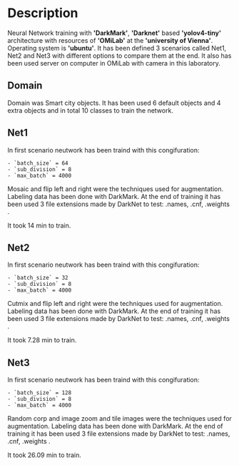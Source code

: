 # Description

Neural Network training with **'DarkMark'**, **'Darknet'** based **'yolov4-tiny'** architecture with resources of **'OMiLab'** at the **'university of Vienna'**. Operating system is **'ubuntu'**. It has been defined 3 scenarios called Net1, Net2 and Net3 with different options to compare them at the end.
It also has been used server on computer in OMiLab with camera in this laboratory.

## Domain

Domain was Smart city objects. It has been used 6 default objects and 4 extra objects and in total 10 classes to train the network.

## Net1

In first scenario neutwork has been traind with this congifuration:

    - `batch_size` = 64
    - `sub_division` = 8
    - `max_batch` = 4000

Mosaic and flip left and right were the techniques used for augmentation.
Labeling data has been done with DarkMark. At the end of training it has been used 3 file extensions made by DarkNet to test: .names, .cnf, .weights .

It took 14 min to train.

## Net2

In first scenario neutwork has been traind with this congifuration:

    - `batch_size` = 32
    - `sub_division` = 8
    - `max_batch` = 4000

Cutmix and flip left and right were the techniques used for augmentation.
Labeling data has been done with DarkMark. At the end of training it has been used 3 file extensions made by DarkNet to test: .names, .cnf, .weights .

It took 7.28 min to train.

## Net3

In first scenario neutwork has been traind with this congifuration:

    - `batch_size` = 128
    - `sub_division` = 8
    - `max_batch` = 4000

Random corp and image zoom and tile images were the techniques used for augmentation.
Labeling data has been done with DarkMark. At the end of training it has been used 3 file extensions made by DarkNet to test: .names, .cnf, .weights .

It took 26.09 min to train.

